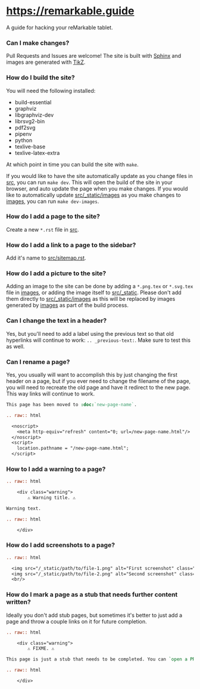 # https://remarkable.guide
A guide for hacking your reMarkable tablet.

### Can I make changes?
Pull Requests and Issues are welcome! The site is built with [Sphinx](https://www.sphinx-doc.org) and images are generated with
[TikZ](https://www.overleaf.com/learn/latex/TikZ_package).

### How do I build the site?
You will need the following installed:
- build-essential
- graphviz
- libgraphviz-dev
- librsvg2-bin
- pdf2svg
- pipenv
- python
- texlive-base
- texlive-latex-extra

At which point in time you can build the site with `make`.

If you would like to have the site automatically update as you change files in [src](src), you can run `make dev`. This will open the build
of the site in your browser, and auto update the page when you make changes. If you would like to automatically update
[src/_static/images](src/_static/images) as you make changes to [images](images), you can run `make dev-images`.

### How do I add a page to the site?
Create a new `*.rst` file in [src](src).

### How do I add a link to a page to the sidebar?
Add it's name to [src/sitemap.rst](src/sitemap.rst).

### How do I add a picture to the site?
Adding an image to the site can be done by adding a `*.png.tex` or `*.svg.tex` file in [images](images), or adding the image itself to
[src/_static](src/_static). Please don't add them directly to [src/_static/images](src/_static/images) as this will be replaced
by images generated by [images](images) as part of the build process.

### Can I change the text in a header?
Yes, but you'll need to add a label using the previous text so that old hyperlinks will continue to work: `.. _previous-text:`. Make sure to test this as well.

### Can I rename a page?
Yes, you usually will want to accomplish this by just changing the first header on a page, but if you ever need to change the filename of the page, you will need to recreate the old page and have it redirect to the new page. This way links will continue to work.

```rst
This page has been moved to :doc:`new-page-name`.

.. raw:: html

  <noscript>
    <meta http-equiv="refresh" content="0; url=/new-page-name.html"/>
  </noscript>
  <script>
    location.pathname = "/new-page-name.html";
  </script>
```

### How to I add a warning to a page?
```rst
.. raw:: html

    <div class="warning">
        ⚠️ Warning title. ⚠️

Warning text.

.. raw:: html

    </div>
```

### How do I add screenshots to a page?
```rst
.. raw:: html

  <img src="/_static/path/to/file-1.png" alt="First screenshot" class="screenshot">
  <img src="/_static/path/to/file-2.png" alt="Second screenshot" class="screenshot">
  <br/>
```

### How do I mark a page as a stub that needs further content written?
Ideally you don't add stub pages, but sometimes it's better to just add a page and throw a couple links on it for future completion.
```rest
.. raw:: html

    <div class="warning">
        ⚠️ FIXME. ⚠️

This page is just a stub that needs to be completed. You can `open a PR on the repo <https://github.com/Eeems-Org/remarkable.guide>`_ to add more content to the page.

.. raw:: html

    </div>
  ```
